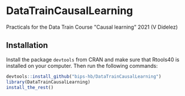 # DataTrainCausalLearning
Practicals for the Data Train Course "Causal learning" 2021 (V Didelez)

## Installation
Install the package `devtools` from CRAN and make sure that Rtools40 is installed on your computer. Then run the following commands:

```R
devtools::install_github("bips-hb/DataTrainCausalLearning")
library(DataTrainCausalLearning)
install_the_rest()
```
